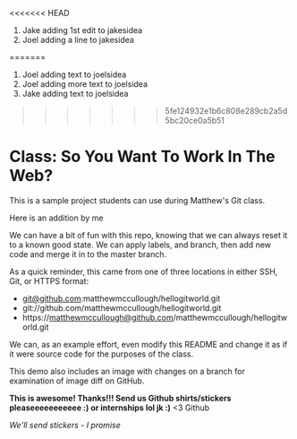 
<<<<<<< HEAD
1. Jake adding 1st edit to jakesidea
2. Joel adding a line to jakesidea

=======
1. Joel adding text to joelsidea
2. Joel adding more text to joelsidea
3. Jake adding text to joelsidea
   
>>>>>>> 5fe124932e1b6c808e289cb2a5d5bc20ce0a5b51
# Class: So You Want To Work In The Web?

This is a sample project students can use during Matthew's Git class.

Here is an addition by me

We can have a bit of fun with this repo, knowing that we can always reset it to a known good state.  We can apply labels, and branch, then add new code and merge it in to the master branch.

As a quick reminder, this came from one of three locations in either SSH, Git, or HTTPS format:

* git@github.com:matthewmccullough/hellogitworld.git
* git://github.com/matthewmccullough/hellogitworld.git
* https://matthewmccullough@github.com/matthewmccullough/hellogitworld.git

We can, as an example effort, even modify this README and change it as if it were source code for the purposes of the class.

This demo also includes an image with changes on a branch for examination of image diff on GitHub.

<strong>This is awesome! Thanks!!! Send us Github shirts/stickers pleaseeeeeeeeeee :) or internships lol jk :)</strong>
<3 Github

_We'll send stickers - I promise_
